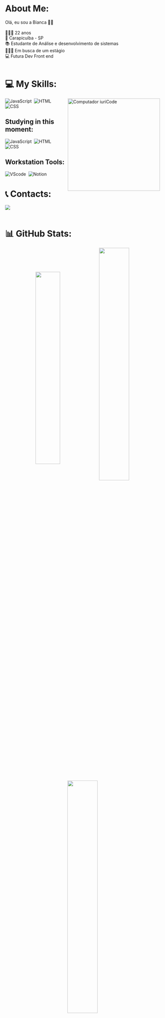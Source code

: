 # About Me:
Olá, eu sou a Bianca 👋🏾<br><br>👩🏾‍🦱 22 anos<br>📍 Carapicuíba - SP<br>📚 Estudante de Análise e desenvolvimento de sistemas<br>👩🏾‍💻 Em busca de um estágio<br>💻 Futura Dev Front end<br><br>

# 💻 My Skills: 

<img src="https://raw.githubusercontent.com/MicaelliMedeiros/micaellimedeiros/master/image/computer-illustration.png" min-width="300px" max-width="300px" width="300px" align="right" alt="Computador iuriCode">

![JavaScript](https://img.shields.io/badge/JavaScript-F7DF1E?style=for-the-badge&logo=javascript&logoColor=black)&nbsp;
![HTML](https://img.shields.io/badge/HTML5-E34F26?style=for-the-badge&logo=html5&logoColor=white)&nbsp;
![CSS](https://img.shields.io/badge/CSS3-1572B6?style=for-the-badge&logo=css3&logoColor=white)&nbsp;

## Studying in this moment:
![JavaScript](https://img.shields.io/badge/JavaScript-F7DF1E?style=for-the-badge&logo=javascript&logoColor=black)&nbsp;
![HTML](https://img.shields.io/badge/HTML5-E34F26?style=for-the-badge&logo=html5&logoColor=white)&nbsp;
![CSS](https://img.shields.io/badge/CSS3-1572B6?style=for-the-badge&logo=css3&logoColor=white)&nbsp;

## Workstation Tools:

![VScode](https://img.shields.io/badge/vscode-4285F4?style=for-the-badge&logo=vscode&logoColor=white)&nbsp;
![Notion](https://img.shields.io/badge/Notion-000000?style=for-the-badge&logo=notion&logoColor=white)&nbsp;

# 📞 Contacts:

<div> 
<a href="https://www.linkedin.com/in/bianca-nunes-09909721b/" target="_blank"><img src="https://img.shields.io/badge/-LinkedIn-%230077B5?style=for-the-badge&logo=linkedin&logoColor=white"  target="_blank"></a> 
</div>&nbsp;&nbsp;

# 📊 GitHub Stats:
<div  align="center" style="margin-bottom:100px">
<img width=40% align="center"  src="https://github-readme-stats.vercel.app/api?username=Bianca-Nunes&theme=radical&hide_border=false&include_all_commits=false&count_private=false" />
<img width=44% align="center" src="https://github-readme-streak-stats.herokuapp.com/?user=Bianca-Nunes&theme=radical&hide_border=false" /><p> </p>
<img width=44% align="center" src="https://github-readme-stats.vercel.app/api/top-langs/?username=Bianca-Nunes&theme=radical&hide_border=false&include_all_commits=false&count_private=false&layout=compact" />

<img width=100% src="https://capsule-render.vercel.app/api?type=waving&color=8F0D87&height=120&section=footer"/>

 </div>
 
